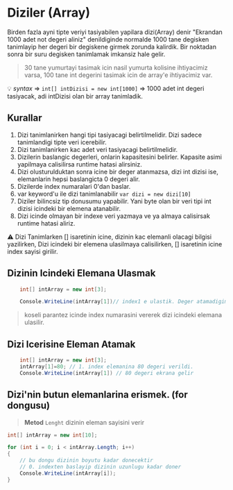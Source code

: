 # Diziler (Array)

Birden fazla ayni tipte veriyi tasiyabilen yapilara dizi(Array) denir
"Ekrandan 1000 adet not degeri aliniz" denildiginde normalde 1000 tane degisken tanimlayip her degeri bir degiskene girmek zorunda kalirdik.
Bir noktadan sonra bir suru degisken tanimlamak imkansiz hale gelir.
> 30 tane yumurtayi tasimak icin nasil yumurta kolisine ihtiyacimiz varsa, 100 tane int degerini tasimak icin de array'e ihtiyacimiz var.


:bulb: *syntax* => `int[] intDizisi = new int[1000]` => 1000 adet int degeri tasiyacak, adi intDizisi olan bir array tanimladik.

## Kurallar
1. Dizi tanimlanirken hangi tipi tasiyacagi belirtilmelidir. Dizi sadece tanimlandigi tipte veri icerebilir.
2. Dizi tanimlanirken kac adet veri tasiyacagi belirtilmelidir.
3. Dizilerin baslangic degerleri, onlarin kapasitesini belirler. Kapasite asimi yapilmaya calisilirsa runtime hatasi alirsiniz.
4. Dizi olusturulduktan sonra icine bir deger atanmazsa, dizi int dizisi ise, elemanlarin hepsi baslangicta 0 degeri alir. 
5. Dizilerde index numaralari 0'dan baslar.
6. var keyword'u ile dizi tanimlanabilir `var dizi = new dizi[10]`
7. Diziler bilincsiz tip donusumu yapabilir. Yani byte olan bir veri tipi int dizisi icindeki bir elemena atanabilir.
8. Dizi icinde olmayan bir indexe veri yazmaya ve ya almaya calisirsak runtime hatasi aliriz.

:warning: Dizi Tanimlarken [] isaretinin icine, dizinin kac elemanli olacagi bilgisi yazilirken, Dizi icindeki bir elemena ulasilmaya calisilirken, [] isaretinin icine index sayisi girilir.

## Dizinin Icindeki Elemana Ulasmak

```C#
    int[] intArray = new int[3];

    Console.WriteLine(intArray[1])// index1 e ulastik. Deger atamadigimiz icin 0 yazdi    
```
>koseli parantez icinde index numarasini vererek dizi icindeki elemana ulasilir.

## Dizi Icerisine Eleman Atamak

```C#
    int[] intArray = new int[3];
    intArray[1]=80; // 1. index elemanina 80 degeri verildi.
    Console.WriteLine(intArray[1]) // 80 degeri ekrana gelir  
```

## Dizi'nin butun elemanlarina erismek. (for dongusu)


> **Metod** `Lenght` dizinin eleman sayisini verir

```C#
int[] intArray = new int[10];

for (int i = 0; i < intArray.Length; i++)
{   
    // bu dongu dizinin boyutu kadar donecektir
    // 0. indexten baslayip dizinin uzunlugu kadar doner
    Console.WriteLine(intArray[i]);
}
```